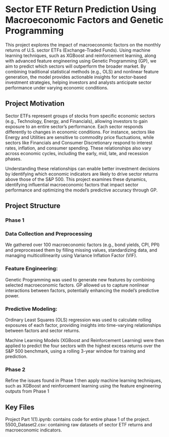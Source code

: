 # Sector ETF Return Prediction Using Macroeconomic Factors and Genetic Programming
This project explores the impact of macroeconomic factors on the monthly returns of U.S. sector ETFs (Exchange-Traded Funds). Using machine learning techniques, such as XGBoost and reinforcement learning, along with advanced feature engineering using Genetic Programming (GP), we aim to predict which sectors will outperform the broader market. By combining traditional statistical methods (e.g., OLS) and nonlinear feature generation, the model provides actionable insights for sector-based investment strategies, helping investors and analysts anticipate sector performance under varying economic conditions.
## Project Motivation
Sector ETFs represent groups of stocks from specific economic sectors (e.g., Technology, Energy, and Financials), allowing investors to gain exposure to an entire sector’s performance. Each sector responds differently to changes in economic conditions. For instance, sectors like Energy and Utilities are sensitive to commodity price fluctuations, while sectors like Financials and Consumer Discretionary respond to interest rates, inflation, and consumer spending. These relationships also vary across economic cycles, including the early, mid, late, and recession phases.

Understanding these relationships can enable better investment decisions by identifying which economic indicators are likely to drive sector returns above those of the S&P 500. This project examines these dynamics, identifying influential macroeconomic factors that impact sector performance and optimizing the model’s predictive accuracy through GP.
## Project Structure
### Phase 1
### Data Collection and Preprocessing
We gathered over 100 macroeconomic factors (e.g., bond yields, CPI, PPI) and preprocessed them by filling missing values, standardizing data, and managing multicollinearity using Variance Inflation Factor (VIF).
### Feature Engineering: 
Genetic Programming was used to generate new features by combining selected macroeconomic factors. GP allowed us to capture nonlinear interactions between factors, potentially enhancing the model’s predictive power.
### Predictive Modeling:
Ordinary Least Squares (OLS) regression was used to calculate rolling exposures of each factor, providing insights into time-varying relationships between factors and sector returns.

Machine Learning Models (XGBoost and Reinforcement Learning) were then applied to predict the four sectors with the highest excess returns over the S&P 500 benchmark, using a rolling 3-year window for training and prediction.
### Phase 2
Refine the issues found in Phase 1 then apply machine learning techniques, such as XGBoost and reinforcement learning using the feature engineering outputs from Phase 1

## Key Files
Project Part 1(1).ipynb: contains code for entire phase 1 of the project.
5500_Dataset2.csv: containing raw datasets of sector ETF returns and macroeconomic indicators.

